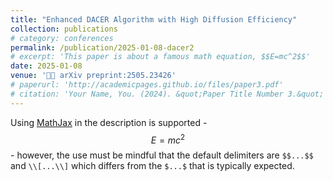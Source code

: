 ```yaml
---
title: "Enhanced DACER Algorithm with High Diffusion Efficiency"
collection: publications
# category: conferences
permalink: /publication/2025-01-08-dacer2
# excerpt: 'This paper is about a famous math equation, $$E=mc^2$$'
date: 2025-01-08
venue: '🤖🧠 arXiv preprint:2505.23426'
# paperurl: 'http://academicpages.github.io/files/paper3.pdf'
# citation: 'Your Name, You. (2024). &quot;Paper Title Number 3.&quot; <i>GitHub Journal of Bugs</i>. 1(3).'
---
```


Using [MathJax](https://www.mathjax.org/) in the description is supported - $$E=mc^2$$ - however, the use must be mindful that the default delimiters are `$$...$$` and `\\[...\\]` which differs from the `$...$` that is typically expected.
